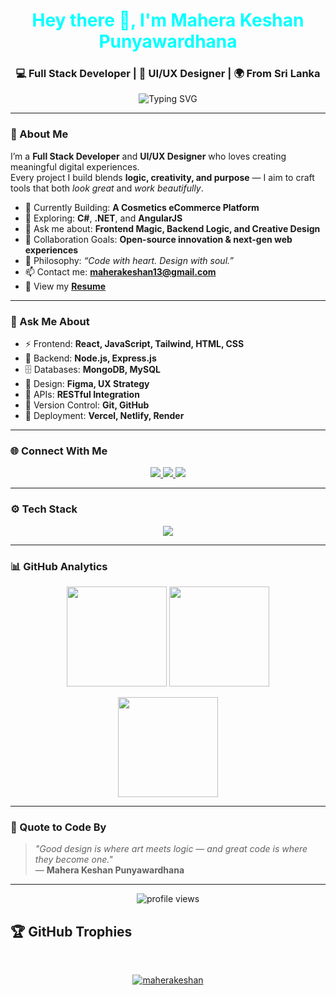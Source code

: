 <!-- Header -->
<h1 align="center" style="color:#00FFFF;">Hey there 👋, I'm Mahera Keshan Punyawardhana</h1>
<h3 align="center">💻 Full Stack Developer | 🎨 UI/UX Designer | 🌍 From Sri Lanka</h3>

<!-- Typing Animation -->
<p align="center">
  <img src="https://readme-typing-svg.herokuapp.com?font=Fira+Code&weight=600&size=22&pause=1000&color=00FFFF&center=true&vCenter=true&width=600&lines=Turning+ideas+into+interactive+reality;Designing+experiences%2C+not+just+interfaces;Code+with+logic%2C+create+with+emotion;Always+learning%2C+always+evolving+⚡" alt="Typing SVG" />
</p>

---

### 🌌 About Me

I’m a **Full Stack Developer** and **UI/UX Designer** who loves creating meaningful digital experiences.  
Every project I build blends **logic, creativity, and purpose** — I aim to craft tools that both *look great* and *work beautifully*.

- 🔭 Currently Building: **A Cosmetics eCommerce Platform**  
- 🌱 Exploring: **C#**, **.NET**, and **AngularJS**  
- 💬 Ask me about: **Frontend Magic, Backend Logic, and Creative Design**
- 👯 Collaboration Goals: **Open-source innovation & next-gen web experiences**
- 🧠 Philosophy: *“Code with heart. Design with soul.”*
- 📫 Contact me: **maherakeshan13@gmail.com**
- 📄 View my [**Resume**](https://drive.google.com/file/d/1Y5_3VwGXh0Yt2uXvPC9_WcHV4FjzDe45/view?usp=sharing)

---

### 💬 Ask Me About
- ⚡ Frontend: **React, JavaScript, Tailwind, HTML, CSS**
- 🧩 Backend: **Node.js, Express.js**
- 🗄️ Databases: **MongoDB, MySQL**
- 🎨 Design: **Figma, UX Strategy**
- 🔗 APIs: **RESTful Integration**
- 🧠 Version Control: **Git, GitHub**
- 🚀 Deployment: **Vercel, Netlify, Render**

---

### 🌐 Connect With Me
<p align="center">
  <a href="https://linkedin.com/in/mahera-keshan" target="_blank">
    <img src="https://img.shields.io/badge/LinkedIn-0A66C2?style=for-the-badge&logo=linkedin&logoColor=white"/>
  </a>
  <a href="mailto:maherakeshan13@gmail.com">
    <img src="https://img.shields.io/badge/Gmail-EA4335?style=for-the-badge&logo=gmail&logoColor=white"/>
  </a>
  <a href="https://github.com/MaheraKeshan">
    <img src="https://img.shields.io/badge/GitHub-171515?style=for-the-badge&logo=github&logoColor=white"/>
  </a>
</p>

---

### ⚙️ Tech Stack
<p align="center">
  <img src="https://skillicons.dev/icons?i=html,css,js,react,angular,nodejs,express,mongodb,mysql,cs,dotnet,java,python,php,figma,tailwind,postman,git,vscode&theme=dark" />
</p>

---

### 📊 GitHub Analytics
<p align="center">
  <img src="https://github-readme-stats.vercel.app/api?username=maherakeshan&show_icons=true&theme=tokyonight" height="160"/>
  <img src="https://github-readme-stats.vercel.app/api/top-langs/?username=maherakeshan&layout=compact&theme=tokyonight" height="160"/>
</p>

<p align="center">
  <img src="https://github-readme-streak-stats.herokuapp.com/?user=maherakeshan&theme=tokyonight" height="160"/>
</p>

---

### 💭 Quote to Code By
> *"Good design is where art meets logic — and great code is where they become one."*  
> — **Mahera Keshan Punyawardhana**

---

<p align="center"> 
  <img src="https://komarev.com/ghpvc/?username=maherakeshan&label=Profile%20Views&color=00FFFF&style=flat-square" alt="profile views"/>
</p>
<h2 align="left">🏆 GitHub Trophies</h2>
<br>

<p align="center">
  <a href="https://github.com/ryo-ma/github-profile-trophy">
    <img src="https://github-profile-trophy.vercel.app/?username=maherakeshan&theme=darkhub" alt="maherakeshan" />
  </a>
</p>
